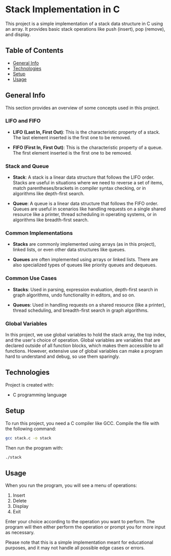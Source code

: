 # Stack Implementation in C

This project is a simple implementation of a stack data structure in C using an array. It provides basic stack operations like push (insert), pop (remove), and display.

## Table of Contents

- [General Info](#general-info)
- [Technologies](#technologies)
- [Setup](#setup)
- [Usage](#usage)

## General Info

This section provides an overview of some concepts used in this project.

### LIFO and FIFO

- **LIFO (Last In, First Out)**: This is the characteristic property of a stack. The last element inserted is the first one to be removed.

- **FIFO (First In, First Out)**: This is the characteristic property of a queue. The first element inserted is the first one to be removed.

### Stack and Queue

- **Stack**: A stack is a linear data structure that follows the LIFO order. Stacks are useful in situations where we need to reverse a set of items, match parentheses/brackets in compiler syntax checking, or in algorithms like depth-first search.

- **Queue**: A queue is a linear data structure that follows the FIFO order. Queues are useful in scenarios like handling requests on a single shared resource like a printer, thread scheduling in operating systems, or in algorithms like breadth-first search.

### Common Implementations

- **Stacks** are commonly implemented using arrays (as in this project), linked lists, or even other data structures like queues.

- **Queues** are often implemented using arrays or linked lists. There are also specialized types of queues like priority queues and dequeues.

### Common Use Cases

- **Stacks**: Used in parsing, expression evaluation, depth-first search in graph algorithms, undo functionality in editors, and so on.

- **Queues**: Used in handling requests on a shared resource (like a printer), thread scheduling, and breadth-first search in graph algorithms.

### Global Variables

In this project, we use global variables to hold the stack array, the top index, and the user's choice of operation. Global variables are variables that are declared outside of all function blocks, which makes them accessible to all functions. However, extensive use of global variables can make a program hard to understand and debug, so use them sparingly.

## Technologies

Project is created with:

- C programming language

## Setup

To run this project, you need a C compiler like GCC. Compile the file with the following command:

```bash
gcc stack.c -o stack
```

Then run the program with:

```bash
./stack
```

## Usage

When you run the program, you will see a menu of operations:

1. Insert
2. Delete
3. Display
4. Exit

Enter your choice according to the operation you want to perform. The program will then either perform the operation or prompt you for more input as necessary.

Please note that this is a simple implementation meant for educational purposes, and it may not handle all possible edge cases or errors.
